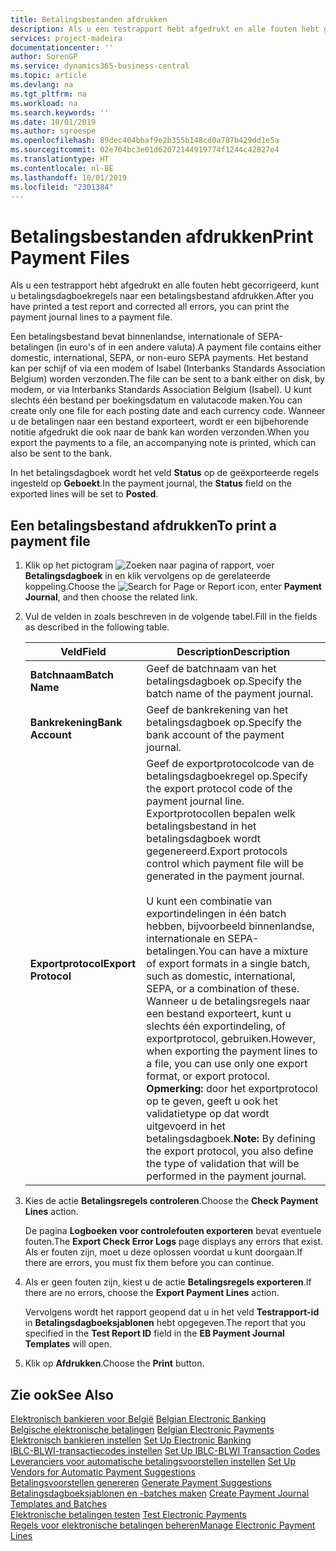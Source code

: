 ```yaml
---
title: Betalingsbestanden afdrukken
description: Als u een testrapport hebt afgedrukt en alle fouten hebt gecorrigeerd, kunt u betalingsdagboekregels naar een betalingsbestand afdrukken.
services: project-madeira
documentationcenter: ''
author: SorenGP
ms.service: dynamics365-business-central
ms.topic: article
ms.devlang: na
ms.tgt_pltfrm: na
ms.workload: na
ms.search.keywords: ''
ms.date: 10/01/2019
ms.author: sgroespe
ms.openlocfilehash: 89dec404bbaf9e2b355b148cd0a787b429dd1e5a
ms.sourcegitcommit: 02e704bc3e01d62072144919774f1244c42827e4
ms.translationtype: HT
ms.contentlocale: nl-BE
ms.lasthandoff: 10/01/2019
ms.locfileid: "2301384"
---
```

# <a name="print-payment-files"></a><span data-ttu-id="4945b-103">Betalingsbestanden afdrukken</span><span class="sxs-lookup"><span data-stu-id="4945b-103">Print Payment Files</span></span>
<span data-ttu-id="4945b-104">Als u een testrapport hebt afgedrukt en alle fouten hebt gecorrigeerd, kunt u betalingsdagboekregels naar een betalingsbestand afdrukken.</span><span class="sxs-lookup"><span data-stu-id="4945b-104">After you have printed a test report and corrected all errors, you can print the payment journal lines to a payment file.</span></span>  

<span data-ttu-id="4945b-105">Een betalingsbestand bevat binnenlandse, internationale of SEPA-betalingen (in euro's of in een andere valuta).</span><span class="sxs-lookup"><span data-stu-id="4945b-105">A payment file contains either domestic, international, SEPA, or non-euro SEPA payments.</span></span> <span data-ttu-id="4945b-106">Het bestand kan per schijf of via een modem of Isabel (Interbanks Standards Association Belgium) worden verzonden.</span><span class="sxs-lookup"><span data-stu-id="4945b-106">The file can be sent to a bank either on disk, by modem, or via Interbanks Standards Association Belgium (Isabel).</span></span> <span data-ttu-id="4945b-107">U kunt slechts één bestand per boekingsdatum en valutacode maken.</span><span class="sxs-lookup"><span data-stu-id="4945b-107">You can create only one file for each posting date and each currency code.</span></span> <span data-ttu-id="4945b-108">Wanneer u de betalingen naar een bestand exporteert, wordt er een bijbehorende notitie afgedrukt die ook naar de bank kan worden verzonden.</span><span class="sxs-lookup"><span data-stu-id="4945b-108">When you export the payments to a file, an accompanying note is printed, which can also be sent to the bank.</span></span>  

<span data-ttu-id="4945b-109">In het betalingsdagboek wordt het veld **Status** op de geëxporteerde regels ingesteld op **Geboekt**.</span><span class="sxs-lookup"><span data-stu-id="4945b-109">In the payment journal, the **Status** field on the exported lines will be set to **Posted**.</span></span>  

## <a name="to-print-a-payment-file"></a><span data-ttu-id="4945b-110">Een betalingsbestand afdrukken</span><span class="sxs-lookup"><span data-stu-id="4945b-110">To print a payment file</span></span>  

1.  <span data-ttu-id="4945b-111">Klik op het pictogram ![Zoeken naar pagina of rapport](../../media/ui-search/search_small.png "pictogram Zoeken naar pagina of rapport"), voer **Betalingsdagboek** in en klik vervolgens op de gerelateerde koppeling.</span><span class="sxs-lookup"><span data-stu-id="4945b-111">Choose the ![Search for Page or Report](../../media/ui-search/search_small.png "Search for Page or Report icon") icon, enter **Payment Journal**, and then choose the related link.</span></span>  
2.  <span data-ttu-id="4945b-112">Vul de velden in zoals beschreven in de volgende tabel.</span><span class="sxs-lookup"><span data-stu-id="4945b-112">Fill in the fields as described in the following table.</span></span>  

    |<span data-ttu-id="4945b-113">Veld</span><span class="sxs-lookup"><span data-stu-id="4945b-113">Field</span></span>|<span data-ttu-id="4945b-114">Description</span><span class="sxs-lookup"><span data-stu-id="4945b-114">Description</span></span>|  
    |---------------------------------|---------------------------------------|  
    |<span data-ttu-id="4945b-115">**Batchnaam**</span><span class="sxs-lookup"><span data-stu-id="4945b-115">**Batch Name**</span></span>|<span data-ttu-id="4945b-116">Geef de batchnaam van het betalingsdagboek op.</span><span class="sxs-lookup"><span data-stu-id="4945b-116">Specify the batch name of the payment journal.</span></span>|  
    |<span data-ttu-id="4945b-117">**Bankrekening**</span><span class="sxs-lookup"><span data-stu-id="4945b-117">**Bank Account**</span></span>|<span data-ttu-id="4945b-118">Geef de bankrekening van het betalingsdagboek op.</span><span class="sxs-lookup"><span data-stu-id="4945b-118">Specify the bank account of the payment journal.</span></span>|  
    |<span data-ttu-id="4945b-119">**Exportprotocol**</span><span class="sxs-lookup"><span data-stu-id="4945b-119">**Export Protocol**</span></span>|<span data-ttu-id="4945b-120">Geef de exportprotocolcode van de betalingsdagboekregel op.</span><span class="sxs-lookup"><span data-stu-id="4945b-120">Specify the export protocol code of the payment journal line.</span></span> <span data-ttu-id="4945b-121">Exportprotocollen bepalen welk betalingsbestand in het betalingsdagboek wordt gegenereerd.</span><span class="sxs-lookup"><span data-stu-id="4945b-121">Export protocols control which payment file will be generated in the payment journal.</span></span><br /><br /> <span data-ttu-id="4945b-122">U kunt een combinatie van exportindelingen in één batch hebben, bijvoorbeeld binnenlandse, internationale en SEPA-betalingen.</span><span class="sxs-lookup"><span data-stu-id="4945b-122">You can have a mixture of export formats in a single batch, such as domestic, international, SEPA, or a combination of these.</span></span> <span data-ttu-id="4945b-123">Wanneer u de betalingsregels naar een bestand exporteert, kunt u slechts één exportindeling, of exportprotocol, gebruiken.</span><span class="sxs-lookup"><span data-stu-id="4945b-123">However, when exporting the payment lines to a file, you can use only one export format, or export protocol.</span></span> <span data-ttu-id="4945b-124">**Opmerking:** door het exportprotocol op te geven, geeft u ook het validatietype op dat wordt uitgevoerd in het betalingsdagboek.</span><span class="sxs-lookup"><span data-stu-id="4945b-124">**Note:**  By defining the export protocol, you also define the type of validation that will be performed in the payment journal.</span></span>|  

3.  <span data-ttu-id="4945b-125">Kies de actie **Betalingsregels controleren**.</span><span class="sxs-lookup"><span data-stu-id="4945b-125">Choose the **Check Payment Lines** action.</span></span>

    <span data-ttu-id="4945b-126">De pagina **Logboeken voor controlefouten exporteren** bevat eventuele fouten.</span><span class="sxs-lookup"><span data-stu-id="4945b-126">The **Export Check Error Logs** page displays any errors that exist.</span></span> <span data-ttu-id="4945b-127">Als er fouten zijn, moet u deze oplossen voordat u kunt doorgaan.</span><span class="sxs-lookup"><span data-stu-id="4945b-127">If there are errors, you must fix them before you can continue.</span></span>

4. <span data-ttu-id="4945b-128">Als er geen fouten zijn, kiest u de actie **Betalingsregels exporteren**.</span><span class="sxs-lookup"><span data-stu-id="4945b-128">If there are no errors, choose the **Export Payment Lines** action.</span></span>  

    <span data-ttu-id="4945b-129">Vervolgens wordt het rapport geopend dat u in het veld **Testrapport-id** in **Betalingsdagboeksjablonen** hebt opgegeven.</span><span class="sxs-lookup"><span data-stu-id="4945b-129">The report that you specified in the **Test Report ID** field in the **EB Payment Journal Templates** will open.</span></span>  

5.  <span data-ttu-id="4945b-130">Klik op **Afdrukken**.</span><span class="sxs-lookup"><span data-stu-id="4945b-130">Choose the **Print** button.</span></span>  

## <a name="see-also"></a><span data-ttu-id="4945b-131">Zie ook</span><span class="sxs-lookup"><span data-stu-id="4945b-131">See Also</span></span>  
 <span data-ttu-id="4945b-132">[Elektronisch bankieren voor België](belgian-electronic-banking.md) </span><span class="sxs-lookup"><span data-stu-id="4945b-132">[Belgian Electronic Banking](belgian-electronic-banking.md) </span></span>  
 <span data-ttu-id="4945b-133">[Belgische elektronische betalingen](belgian-electronic-payments.md) </span><span class="sxs-lookup"><span data-stu-id="4945b-133">[Belgian Electronic Payments](belgian-electronic-payments.md) </span></span>  
 <span data-ttu-id="4945b-134">[Elektronisch bankieren instellen](how-to-set-up-electronic-banking.md) </span><span class="sxs-lookup"><span data-stu-id="4945b-134">[Set Up Electronic Banking](how-to-set-up-electronic-banking.md) </span></span>  
 <span data-ttu-id="4945b-135">[IBLC-BLWI-transactiecodes instellen](how-to-set-up-iblc-blwi-transaction-codes.md) </span><span class="sxs-lookup"><span data-stu-id="4945b-135">[Set Up IBLC-BLWI Transaction Codes](how-to-set-up-iblc-blwi-transaction-codes.md) </span></span>  
 <span data-ttu-id="4945b-136">[Leveranciers voor automatische betalingsvoorstellen instellen](how-to-set-up-vendors-for-automatic-payment-suggestions.md) </span><span class="sxs-lookup"><span data-stu-id="4945b-136">[Set Up Vendors for Automatic Payment Suggestions](how-to-set-up-vendors-for-automatic-payment-suggestions.md) </span></span>  
 <span data-ttu-id="4945b-137">[Betalingsvoorstellen genereren](how-to-generate-payment-suggestions.md) </span><span class="sxs-lookup"><span data-stu-id="4945b-137">[Generate Payment Suggestions](how-to-generate-payment-suggestions.md) </span></span>  
 <span data-ttu-id="4945b-138">[Betalingsdagboeksjablonen en -batches maken](how-to-create-payment-journal-templates-and-batches.md) </span><span class="sxs-lookup"><span data-stu-id="4945b-138">[Create Payment Journal Templates and Batches](how-to-create-payment-journal-templates-and-batches.md) </span></span>  
 <span data-ttu-id="4945b-139">[Elektronische betalingen testen](how-to-test-electronic-payments.md) </span><span class="sxs-lookup"><span data-stu-id="4945b-139">[Test Electronic Payments](how-to-test-electronic-payments.md) </span></span>  
 [<span data-ttu-id="4945b-140">Regels voor elektronische betalingen beheren</span><span class="sxs-lookup"><span data-stu-id="4945b-140">Manage Electronic Payment Lines</span></span>](how-to-manage-electronic-payment-lines.md)
